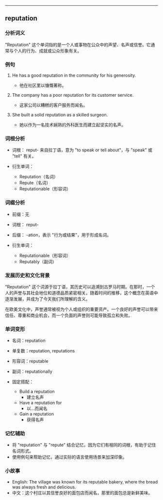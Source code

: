 
---------------
## reputation
### 分析词义
"Reputation" 这个单词指的是一个人或事物在公众中的声望、名声或信誉。它通常与个人的行为、成就或公众形象有关。

### 例句
1. He has a good reputation in the community for his generosity.
   - 他在社区里以慷慨著称。

2. The company has a poor reputation for its customer service.
   - 这家公司以糟糕的客户服务而闻名。

3. She built a solid reputation as a skilled surgeon.
   - 她以作为一名技术娴熟的外科医生而建立起坚实的名声。

### 词根分析
- 词根： reput- 来自拉丁语，意为 "to speak or tell about"，与 "speak" 或 "tell" 有关。

- 衍生单词：
  - Reputation（名词）
  - Repute（名词）
  - Reputationable（形容词）

### 词缀分析
- 前缀：无
- 词根： reput-
- 后缀： -ation，表示 "行为或结果"，用于形成名词。

- 衍生单词：
  - Reputationable（形容词）
  - Reputably（副词）

### 发展历史和文化背景
"Reputation" 这个词源于拉丁语，其历史可以追溯到古罗马时期。在那时，一个人的声誉与其社会地位和道德品质紧密相关。随着时间的推移，这个概念在英语中逐渐发展，并成为了今天我们所理解的含义。

在欧美文化中，声誉通常被视为个人或组织的重要资产。一个良好的声誉可以带来信任、尊重和商业机会，而一个负面的声誉则可能导致孤立和失败。

### 单词变形
- 名词：reputation
- 单复数：reputation, reputations
- 形容词：reputable
- 副词：reputationally

- 固定搭配：
  - Build a reputation
    - 建立名声
  - Have a reputation for
    - 以...而闻名
  - Gain a reputation
    - 获得名声

### 记忆辅助
- 将 "reputation" 与 "repute" 结合记忆，因为它们有相同的词根，有助于记住名词形式。
- 使用例句来帮助记忆，通过实际的语言使用场景来加深印象。

### 小故事
- English: The village was known for its reputable bakery, where the bread was always fresh and delicious.
- 中文：这个村庄以其信誉良好的面包店而闻名，那里的面包总是新鲜美味。

